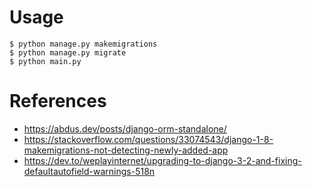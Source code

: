 # Usage

```commandline
$ python manage.py makemigrations
$ python manage.py migrate
$ python main.py
```

# References

* https://abdus.dev/posts/django-orm-standalone/
* https://stackoverflow.com/questions/33074543/django-1-8-makemigrations-not-detecting-newly-added-app
* https://dev.to/weplayinternet/upgrading-to-django-3-2-and-fixing-defaultautofield-warnings-518n

